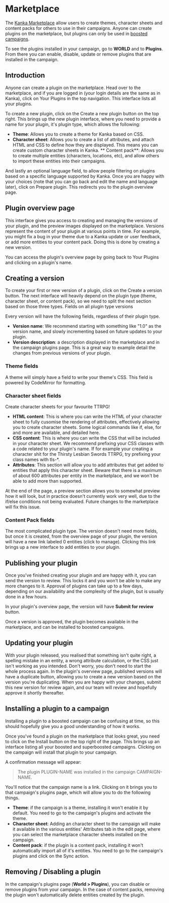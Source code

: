 # Marketplace

The [Kanka Marketplace](https://marketplace.kanka.io) allow users to create themes, character sheets and content packs for others to use in their campaigns. Anyone can create plugins on the marketplace, but plugins can only be used in [boosted campaigns](https://kanka.io/en-US/boosters).

To see the plugins installed in your campaign, go to **WORLD** and to **Plugins**. From there you can enable, disable, update or remove plugins that are installed in the campaign.

## Introduction

Anyone can create a plugin on the marketplace. Head over to the marketplace, and if you are logged in (your login details are the same as in Kanka), click on Your Plugins in the top navigation. This interface lists all your plugins.

To create a new plugin, click on the Create a new plugin button on the top right. This brings up the new plugin interface, where you need to provide a name for your plugin, it's plugin type, which allows the following:

* **Theme**: Allows you to create a theme for Kanka based on CSS.
* **Character sheet**: Allows you to create a list of attributes, and attach HTML and CSS to define how they are displayed. This means you can create custom character sheets in Kanka.
** Content pack**: Allows you to create multiple entities (characters, locations, etc), and allow others to import these entities into their campaigns.

And lastly an optional language field, to allow people filtering on plugins based on a specific language supported by Kanka. Once you are happy with your choices (note that you can go back and edit the name and language later), click on Prepare plugin. This redirects you to the plugin overview page.

## Plugin overview page

This interface gives you access to creating and managing the versions of your plugin, and the preview images displayed on the marketplace. Versions represent the content of your plugin at various points in time. For example, you might fix a bug in your theme due to a Kanka update or user feedback, or add more entities to your content pack. Doing this is done by creating a new version.

You can access the plugin's overview page by going back to Your Plugins and clicking on a plugin's name.

## Creating a version

To create your first or new version of a plugin, click on the Create a version button. The next interface will heavily depend on the plugin type (theme, character sheet, or content pack), so we need to split the next section based on those three types.
Fields on all plugin type versions

Every version will have the following fields, regardless of their plugin type.

* **Version name**: We recommend starting with something like "1.0" as the version name, and slowly incrementing based on future updates to your plugin.
* **Version description**: a description displayed in the marketplace and in the campaign plugins page. This is a great way to example detail the changes from previous versions of your plugin.

### Theme fields

A theme will simply have a field to write your theme's CSS. This field is powered by CodeMirror for formatting.

### Character sheet fields

Create character sheets for your favourite TTRPG!

* **HTML content**: This is where you can write the HTML of your character sheet to fully cusomise the rendering of attributes, effectively allowing you to create character sheets. Some logical commands like if, else, for and more are available, and detailed here.
* **CSS content**: This is where you can write the CSS that will be included in your character sheet. We recommend prefixing your CSS classes with a code related to your plugin's name. If for example your creating a character shit for the Thirsty Lesbian Swords TTRPG, try prefixing your class names with tls-*.
* **Attributes**: This section will allow you to add attributes that get added to entities that apply this character sheet. Beware that there is a maximum of about 600 attributes per entity in the marketplace, and we won't be able to add more than supported.

At the end of the page, a preview section allows you to somewhat preview how it will look, but in practice doesn't currently work very well, due to the if/else conditions not being evaluated. Future changes to the marketplace will fix this issue.

### Content Pack fields

The most complicated plugin type. The version doesn't need more fields, but once it is created, from the overview page of your plugin, the version will have a new link labeled 0 entities (click to manage). Clicking this link brings up a new interface to add entities to your plugin.

## Publishing your plugin

Once you've finished creating your plugin and are happy with it, you can send the version to review. This locks it and you won't be able to make any more changes to it. Approval of plugins can take up to a few days, depending on our availability and the complexity of the plugin, but is usually done in a few hours.

In your plugin's overview page, the version will have **Submit for review** button.

Once a version is approved, the plugin becomes available in the marketplace, and can be installed to boosted campaigns.

## Updating your plugin

With your plugin released, you realised that something isn't quite right, a spelling mistake in an entity, a wrong attribute calculation, or the CSS just isn't working as you intended. Don't worry, you don't need to start the whole process again. In the plugin's overview page, published versions will have a duplicate button, allowing you to create a new version based on the version you're duplicating. When you are happy with your changes, submit this new version for review again, and our team will review and hopefully approve it shortly thereafter.

## Installing a plugin to a campaign

Installing a plugin to a boosted campaign can be confusing at time, so this should hopefully give you a good understanding of how it works.

Once you've found a plugin on the marketplace that looks great, you need to click on the Install button on the top right of the page. This brings up an interface listing all your boosted and superboosted campaigns. Clicking on the campaign will install that plugin to your campaign.

A confirmation message will appear:

> The plugin PLUGIN-NAME was installed in the campaign CAMPAIGN-NAME.

You'll notice that the campaign name is a link. Clicking on it brings you to that campaign's plugins page, which will allow you to do the following things.

* **Theme**: if the campaign is a theme, installing it won't enable it by default. You need to go to the campaign's plugins and activate the theme.
* **Character sheet**: Adding an character sheet to the campaign will make it available in the various entities' Attributes tab in the edit page, where you can select the marketplace character sheets installed on the campaign.
* **Content pack**: if the plugin is a content pack, installing it won't automatically import all of it's entities. You need to go to the campaign's plugins and click on the Sync action.

## Removing / Disabling a plugin

In the campaign's plugins page (**World > Plugins**), you can disable or remove plugins from your campaign. In the case of content packs, removing the plugin won't automatically delete entities created by the plugin.